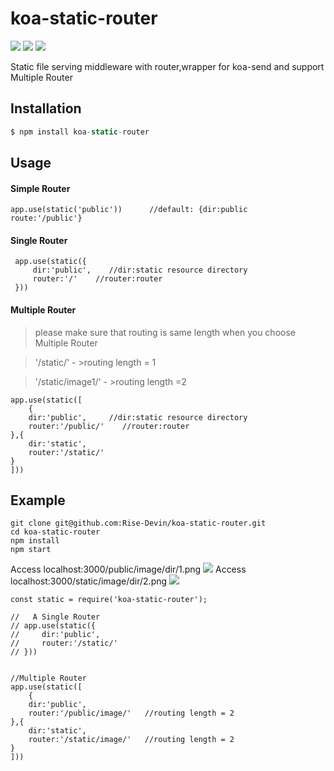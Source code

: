 
# koa-static-router
![](https://img.shields.io/badge/npm-1.1.8-blue.svg)
![](https://img.shields.io/badge/build-passing-brightgreen.svg)
![](https://img.shields.io/badge/license-MIT-brightgreen.svg)





Static file serving middleware with router,wrapper for koa-send and support Multiple Router  

## Installation

```js
$ npm install koa-static-router
```

## Usage
#### Simple Router  
```
app.use(static('public'))      //default: {dir:public  route:'/public'}
```
####  Single Router   
```
 app.use(static({
     dir:'public',    //dir:static resource directory
     router:'/'    //router:router
 }))
```

#### Multiple Router  
> please make sure that routing is same length when you choose Multiple Router  

> '/static/'         - >routing length = 1

> '/static/image1/'  - >routing length =2
```
app.use(static([
    {
    dir:'public',     //dir:static resource directory
    router:'/public/'    //router:router
},{
    dir:'static',
    router:'/static/'  
}
]))
```

## Example
```
git clone git@github.com:Rise-Devin/koa-static-router.git
cd koa-static-router
npm install 
npm start
```
Access localhost:3000/public/image/dir/1.png
![](https://github.com/Rise-Devin/koa-static-router/blob/master/img/public.png?raw=true)
Access localhost:3000/static/image/dir/2.png
![](https://github.com/Rise-Devin/koa-static-router/blob/master/img/static.png?raw=true)
```
const static = require('koa-static-router');

//   A Single Router
// app.use(static({
//     dir:'public',
//     router:'/static/'   
// }))


//Multiple Router
app.use(static([
    {
    dir:'public',     
    router:'/public/image/'   //routing length = 2
},{
    dir:'static',
    router:'/static/image/'   //routing length = 2
}
]))
```
